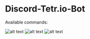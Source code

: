 # Discord-Tetr.io-Bot
Available commands:


![alt text](https://i.imgur.com/R27B1Bs.png)
![alt text](https://i.imgur.com/U8gvjqt.png)
![alt text](https://i.imgur.com/jAjN0D4.png)
